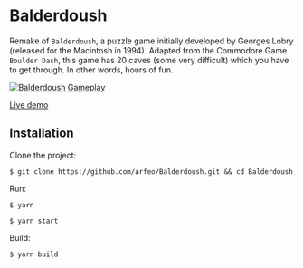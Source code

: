 # Balderdoush

Remake of `Balderdoush`, a puzzle game initially developed by Georges Lobry (released for the Macintosh in 1994). Adapted from the Commodore Game `Boulder Dash`, this game has 20 caves (some very difficult) which you have to get through. In other words, hours of fun.

[![Balderdoush Gameplay](https://static.arfeo.net/balderdoush/cover.png)](https://www.youtube.com/watch?v=xwwf076ZxZg "Balderdoush Gameplay")

[Live demo](https://tests.arfeo.net/balderdoush/)

## Installation

Clone the project:

```
$ git clone https://github.com/arfeo/Balderdoush.git && cd Balderdoush
```

Run:

```
$ yarn
```

```
$ yarn start
```

Build:

```
$ yarn build
```
